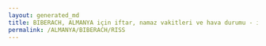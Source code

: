 ```yaml
---
layout: generated_md
title: BIBERACH, ALMANYA için iftar, namaz vakitleri ve hava durumu - ilçe/eyalet seç
permalink: /ALMANYA/BIBERACH/RISS
---
```


<script type="text/javascript">
  var country = ALMANYA;
  var city = BIBERACH;
  var state = RISS;
  var lat = 72;
  var lon = 21;
</script>
